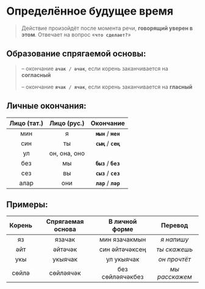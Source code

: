 # Определённое будущее время

> Действие произойдёт после момента речи, **говорящий уверен в этом**. Отвечает на вопрос «**`что сделает?`**»

## Образование спрягаемой основы:
> – окончание **`ачак / әчәк`**, если корень заканчивается на **согласный**
>
> – окончание **`ячак / ячәк`**, если корень заканчивается на **гласный**

## Личные окончания:

| Лицо (тат.) |	Лицо (рус.) |	Окончание |
|:-----------:|:-----------:|:----------------------:|
| мин  |	я            |	**`мын`** / **`мен`**
| син  |	ты           |	**`сың`** / **`сең`**
| ул   |	он, она, оно |	
| без  |	мы           |	**`быз`** / **`без`**
| сез  |	вы           |	**`сыз`** / **`сез`**
| алар |	они          |	**`лар`** / **`ләр`**

## Примеры:
| Корень |	Спрягаемая основа |	В личной форме | Перевод |
|:------:|:------------------:|:--------------:|:-------:|
| яз  | язачак	|	мин язачакмын | *я напишу* |
| әйт  |	әйтәчәк |	син әйтәчәксең | *ты скажешь* |
| укы   |	укыячак |	ул укыячак | *он прочтёт* |
| сөйлә  |	сөйләячәк |	без сөйләячәкбез | *мы расскажем* |